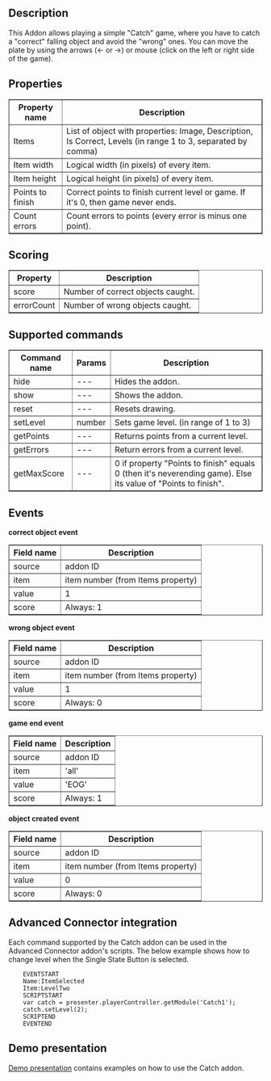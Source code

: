 ## Description
This Addon allows playing a simple "Catch" game, where you have to catch a "correct" falling object and avoid the "wrong" ones. You can move the plate by using the arrows (← or →) or mouse (click on the left or right side of the game).

## Properties

<table border='1'>
    <tr>
        <th>Property name</th>
        <th>Description</th>
    </tr>
    <tr>
        <td>Items</td>
        <td>List of object with properties: Image, Description, Is Correct, Levels (in range 1 to 3, separated by comma)</td>
    </tr>
    <tr>
        <td>Item width</td>
        <td>Logical width (in pixels) of every item.</td>
    </tr>
    <tr>
        <td>Item height</td>
        <td>Logical height (in pixels) of every item.</td>
    </tr>
    <tr>
        <td>Points to finish</td>
        <td>Correct points to finish current level or game. If it's 0, then game never ends.</td>
    </tr>
    <tr>
        <td>Count errors</td>
        <td>Count errors to points (every error is minus one point).</td>
    </tr>
</table>

## Scoring
<table border='1'>
    <tr>
        <th>Property</th>
        <th>Description</th>
    </tr>
    <tr>
        <td>score</td>
        <td>Number of correct objects caught.</td>
    </tr>
    <tr>
        <td>errorCount</td>
        <td>Number of wrong objects caught.</td>
    </tr>
</table>


## Supported commands

<table border='1'>
    <tr>
        <th>Command name</th>
        <th>Params</th>
        <th>Description</th>
    </tr>
    <tr>
        <td>hide</td>
        <td>---</td>
        <td>Hides the addon.</td>
    </tr>
    <tr>
        <td>show</td>
        <td>---</td>
        <td>Shows the addon.</td>
    </tr>
    <tr>
        <td>reset</td>
        <td>---</td>
        <td>Resets drawing.</td>
    </tr>
    <tr>
        <td>setLevel</td>
        <td>number</td>
        <td>Sets game level. (in range of 1 to 3)</td>
    </tr>
    <tr>
        <td>getPoints</td>
        <td>---</td>
        <td>Returns points from a current level.</td>
    </tr>
    <tr>
        <td>getErrors</td>
        <td>---</td>
        <td>Return errors from a current level.</td>
    </tr>
    <tr>
        <td>getMaxScore</td>
        <td>---</td>
        <td>0 if property "Points to finish" equals 0 (then it's neverending game). Else its value of "Points to finish". </td>
    </tr>
</table>

## Events

**correct object event**

<table border='1'>
<tbody>
    <tr>
        <th>Field name</th>
        <th>Description</th>
    </tr>
    <tr>
        <tr>
            <td>source</td>
            <td>addon ID</td>
        </tr>
        <tr>
            <td>item</td>
            <td>item number (from Items property)</td>
        </tr>
        <tr>
            <td>value</td>
            <td>1</td>
        </tr>
        <tr>
            <td>score</td>
            <td>Always: 1</td>
        </tr>
    </tr>
</tbody>
</table>

**wrong object event**

<table border='1'>
<tbody>
    <tr>
        <th>Field name</th>
        <th>Description</th>
    </tr>
    <tr>
        <tr>
            <td>source</td>
            <td>addon ID</td>
        </tr>
        <tr>
            <td>item</td>
            <td>item number (from Items property)</td>
        </tr>
        <tr>
            <td>value</td>
            <td>1</td>
        </tr>
        <tr>
            <td>score</td>
            <td>Always: 0</td>
        </tr>
    </tr>
</tbody>
</table>

**game end event**

<table border='1'>
<tbody>
    <tr>
        <th>Field name</th>
        <th>Description</th>
    </tr>
    <tr>
        <tr>
            <td>source</td>
            <td>addon ID</td>
        </tr>
        <tr>
            <td>item</td>
            <td>'all'</td>
        </tr>
        <tr>
            <td>value</td>
            <td>'EOG'</td>
        </tr>
        <tr>
            <td>score</td>
            <td>Always: 1</td>
        </tr>
    </tr>
</tbody>
</table>

**object created event**

<table border='1'>
<tbody>
    <tr>
        <th>Field name</th>
        <th>Description</th>
    </tr>
    <tr>
        <tr>
            <td>source</td>
            <td>addon ID</td>
        </tr>
        <tr>
            <td>item</td>
            <td>item number (from Items property)</td>
        </tr>
        <tr>
            <td>value</td>
            <td>0</td>
        </tr>
        <tr>
            <td>score</td>
            <td>Always: 0</td>
        </tr>
    </tr>
</tbody>
</table>

## Advanced Connector integration
Each command supported by the Catch addon can be used in the Advanced Connector addon's scripts. The below example shows how to change level when the Single State Button is selected.

        EVENTSTART
        Name:ItemSelected
        Item:LevelTwo
        SCRIPTSTART
        var catch = presenter.playerController.getModule('Catch1');
        catch.setLevel(2);
        SCRIPTEND
        EVENTEND

## Demo presentation
[Demo presentation](/embed/4794504243838976 "Demo presentation") contains examples on how to use the Catch addon.                                                   